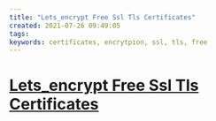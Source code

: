 ```yaml
---
title: "Lets_encrypt Free Ssl Tls Certificates"
created: 2021-07-26 09:49:05
tags:
keywords: certificates, encrytpion, ssl, tls, free
---
```


# [Lets_encrypt Free Ssl Tls Certificates](https://letsencrypt.org/)

